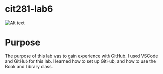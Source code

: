# cit281-lab6

![Alt text](https://github.com/kbash-uo/cit281-lab6/assets/170210333/433be534-a7a4-43c2-8ab2-96550fe2e864)

# Purpose
The purpose of this lab was to gain experience with GitHub. I used VSCode and GitHub for this lab. I learned how to set up GitHub, and how to use the Book and Library class.
